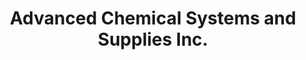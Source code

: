 ---
title: "Advanced Chemical Systems and Supplies Inc."
url: /middletown/advanced-chemical-systems-and-supplies-inc/
shop: shop
---